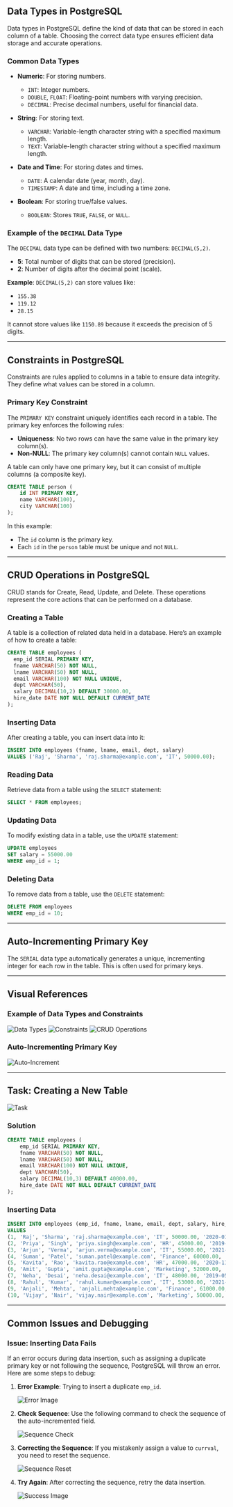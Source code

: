 ## Data Types in PostgreSQL

Data types in PostgreSQL define the kind of data that can be stored in each column of a table. Choosing the correct data type ensures efficient data storage and accurate operations.

### Common Data Types

- **Numeric**: For storing numbers.
  - `INT`: Integer numbers.
  - `DOUBLE`, `FLOAT`: Floating-point numbers with varying precision.
  - `DECIMAL`: Precise decimal numbers, useful for financial data.

- **String**: For storing text.
  - `VARCHAR`: Variable-length character string with a specified maximum length.
  - `TEXT`: Variable-length character string without a specified maximum length.

- **Date and Time**: For storing dates and times.
  - `DATE`: A calendar date (year, month, day).
  - `TIMESTAMP`: A date and time, including a time zone.

- **Boolean**: For storing true/false values.
  - `BOOLEAN`: Stores `TRUE`, `FALSE`, or `NULL`.

### Example of the `DECIMAL` Data Type

The `DECIMAL` data type can be defined with two numbers: `DECIMAL(5,2)`.
- **5**: Total number of digits that can be stored (precision).
- **2**: Number of digits after the decimal point (scale).

**Example**: `DECIMAL(5,2)` can store values like:
- `155.38`
- `119.12`
- `28.15`

It cannot store values like `1150.89` because it exceeds the precision of 5 digits.

---

## Constraints in PostgreSQL

Constraints are rules applied to columns in a table to ensure data integrity. They define what values can be stored in a column.

### Primary Key Constraint

The `PRIMARY KEY` constraint uniquely identifies each record in a table. The primary key enforces the following rules:
- **Uniqueness**: No two rows can have the same value in the primary key column(s).
- **Non-NULL**: The primary key column(s) cannot contain `NULL` values.

A table can only have one primary key, but it can consist of multiple columns (a composite key).

```sql
CREATE TABLE person (
    id INT PRIMARY KEY,
    name VARCHAR(100),
    city VARCHAR(100)
);
```

In this example:
- The `id` column is the primary key.
- Each `id` in the `person` table must be unique and not `NULL`.

---

## CRUD Operations in PostgreSQL

CRUD stands for Create, Read, Update, and Delete. These operations represent the core actions that can be performed on a database.

### Creating a Table

A table is a collection of related data held in a database. Here’s an example of how to create a table:

```sql
CREATE TABLE employees (
  emp_id SERIAL PRIMARY KEY,
  fname VARCHAR(50) NOT NULL,
  lname VARCHAR(50) NOT NULL,
  email VARCHAR(100) NOT NULL UNIQUE,
  dept VARCHAR(50),
  salary DECIMAL(10,2) DEFAULT 30000.00,
  hire_date DATE NOT NULL DEFAULT CURRENT_DATE
);
```

### Inserting Data

After creating a table, you can insert data into it:

```sql
INSERT INTO employees (fname, lname, email, dept, salary)
VALUES ('Raj', 'Sharma', 'raj.sharma@example.com', 'IT', 50000.00);
```

### Reading Data

Retrieve data from a table using the `SELECT` statement:

```sql
SELECT * FROM employees;
```

### Updating Data

To modify existing data in a table, use the `UPDATE` statement:

```sql
UPDATE employees
SET salary = 55000.00
WHERE emp_id = 1;
```

### Deleting Data

To remove data from a table, use the `DELETE` statement:

```sql
DELETE FROM employees
WHERE emp_id = 10;
```

---

## Auto-Incrementing Primary Key

The `SERIAL` data type automatically generates a unique, incrementing integer for each row in the table. This is often used for primary keys.

---

## Visual References

### Example of Data Types and Constraints
![Data Types](https://github.com/shyama7004/Aiida-Personal_Documentation/blob/main/Postgres/Images/53.jpg)
![Constraints](https://github.com/shyama7004/Aiida-Personal_Documentation/blob/main/Postgres/Images/54.jpg)
![CRUD Operations](https://github.com/shyama7004/Aiida-Personal_Documentation/blob/main/Postgres/Images/55.jpg)

### Auto-Incrementing Primary Key
![Auto-Increment](https://github.com/shyama7004/Aiida-Personal_Documentation/blob/main/Postgres/Images/57.jpg)

---

## Task: Creating a New Table

![Task](https://github.com/shyama7004/Aiida-Personal_Documentation/blob/main/Postgres/Images/59.jpg)

### Solution

```sql
CREATE TABLE employees (
	emp_id SERIAL PRIMARY KEY,
	fname VARCHAR(50) NOT NULL,
	lname VARCHAR(50) NOT NULL,
	email VARCHAR(100) NOT NULL UNIQUE,
	dept VARCHAR(50),
	salary DECIMAL(10,3) DEFAULT 40000.00,
	hire_date DATE NOT NULL DEFAULT CURRENT_DATE
);
```

### Inserting Data

```sql
INSERT INTO employees (emp_id, fname, lname, email, dept, salary, hire_date)
VALUES
(1, 'Raj', 'Sharma', 'raj.sharma@example.com', 'IT', 50000.00, '2020-01-15'),
(2, 'Priya', 'Singh', 'priya.singh@example.com', 'HR', 45000.00, '2019-03-22'),
(3, 'Arjun', 'Verma', 'arjun.verma@example.com', 'IT', 55000.00, '2021-06-01'),
(4, 'Suman', 'Patel', 'suman.patel@example.com', 'Finance', 60000.00, '2018-07-30'),
(5, 'Kavita', 'Rao', 'kavita.rao@example.com', 'HR', 47000.00, '2020-11-10'),
(6, 'Amit', 'Gupta', 'amit.gupta@example.com', 'Marketing', 52000.00, '2020-09-25'),
(7, 'Neha', 'Desai', 'neha.desai@example.com', 'IT', 48000.00, '2019-05-18'),
(8, 'Rahul', 'Kumar', 'rahul.kumar@example.com', 'IT', 53000.00, '2021-02-14'),
(9, 'Anjali', 'Mehta', 'anjali.mehta@example.com', 'Finance', 61000.00, '2018-12-03'),
(10, 'Vijay', 'Nair', 'vijay.nair@example.com', 'Marketing', 50000.00, '2020-04-19');
```

---

## Common Issues and Debugging

### Issue: Inserting Data Fails

If an error occurs during data insertion, such as assigning a duplicate primary key or not following the sequence, PostgreSQL will throw an error. Here are some steps to debug:

1. **Error Example**: Trying to insert a duplicate `emp_id`.

   ![Error Image](https://github.com/shyama7004/Aiida-Personal_Documentation/blob/main/Postgres/Images/3.png)

2. **Check Sequence**: Use the following command to check the sequence of the auto-incremented field.

   ![Sequence Check](https://github.com/shyama7004/Aiida-Personal_Documentation/blob/main/Postgres/Images/4.png)

3. **Correcting the Sequence**: If you mistakenly assign a value to `currval`, you need to reset the sequence.

   ![Sequence Reset](https://github.com/shyama7004/Aiida-Personal_Documentation/blob/main/Postgres/Images/6.png)

4. **Try Again**: After correcting the sequence, retry the data insertion.

   ![Success Image](https://github.com/shyama7004/Aiida-Personal_Documentation/blob/main/Postgres/Images/7.png)
